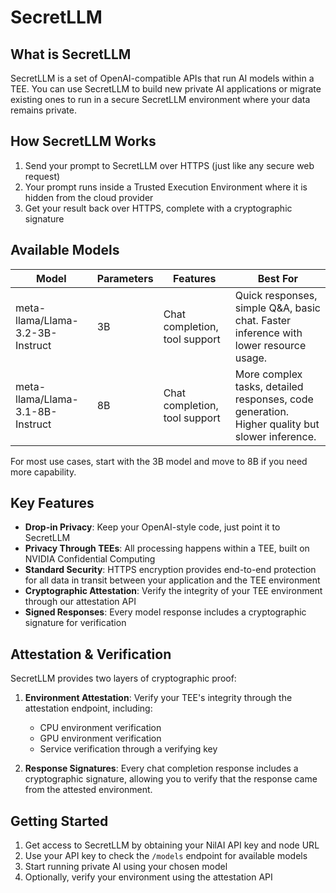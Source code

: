 # SecretLLM

## What is SecretLLM

SecretLLM is a set of OpenAI-compatible APIs that run AI models within a TEE. You can use SecretLLM to build new private AI applications or migrate existing ones to run in a secure SecretLLM environment where your data remains private.

## How SecretLLM Works

1. Send your prompt to SecretLLM over HTTPS (just like any secure web request)
2. Your prompt runs inside a Trusted Execution Environment where it is hidden from the cloud provider
3. Get your result back over HTTPS, complete with a cryptographic signature

## Available Models

| Model                            | Parameters | Features                      | Best For                                                                                      |
| -------------------------------- | ---------- | ----------------------------- | --------------------------------------------------------------------------------------------- |
| meta-llama/Llama-3.2-3B-Instruct | 3B         | Chat completion, tool support | Quick responses, simple Q&A, basic chat. Faster inference with lower resource usage.          |
| meta-llama/Llama-3.1-8B-Instruct | 8B         | Chat completion, tool support | More complex tasks, detailed responses, code generation. Higher quality but slower inference. |

For most use cases, start with the 3B model and move to 8B if you need more capability.

## Key Features

- **Drop-in Privacy**: Keep your OpenAI-style code, just point it to SecretLLM
- **Privacy Through TEEs**: All processing happens within a TEE, built on NVIDIA Confidential Computing
- **Standard Security**: HTTPS encryption provides end-to-end protection for all data in transit between your application and the TEE environment
- **Cryptographic Attestation**: Verify the integrity of your TEE environment through our attestation API
- **Signed Responses**: Every model response includes a cryptographic signature for verification

## Attestation & Verification

SecretLLM provides two layers of cryptographic proof:

1. **Environment Attestation**: Verify your TEE's integrity through the attestation endpoint, including:

   - CPU environment verification
   - GPU environment verification
   - Service verification through a verifying key

2. **Response Signatures**: Every chat completion response includes a cryptographic signature, allowing you to verify that the response came from the attested environment.

## Getting Started

1. Get access to SecretLLM by obtaining your NilAI API key and node URL
2. Use your API key to check the `/models` endpoint for available models
3. Start running private AI using your chosen model
4. Optionally, verify your environment using the attestation API
